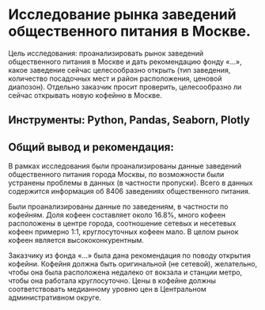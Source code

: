# Исследование рынка заведений общественного питания в Москве.

Цель исследования: проанализировать рынок заведений общественного питания в Москве и дать рекомендацию фонду «...», какое заведение сейчас целесообразно открыть (тип заведения, количество посадочных мест и район расположения, ценовой диапозон). Отдельно заказчик просит проверить, целесообразно ли сейчас открывать новую кофейню в Москве.

## Инструменты: Python, Pandas, Seaborn, Plotly

## Общий вывод и рекомендация:

В рамках исследования были проанализированы данные заведений общественного питания города Москвы, по возможности были устранены проблемы в данных (в частности пропуски). Всего в данных содержится информация об 8406 заведениях общественного питания.

Были проанализированы данные по заведениям, в частности по кофейням. Доля кофеен составляет около 16.8%, много кофеен расположены в центре города, соотношение сетевых и несетевых кофеен примерно 1:1, круглосуточных кофеен мало. В целом рынок кофеен является высококонкурентным.

Заказчику из фонда «...» была дана рекомендация по поводу открытия кофейни. Кофейня должна быть оригинальной (не сетевой), желательно, чтобы она была расположена недалеко от вокзала и станции метро, чтобы она работала круглосуточно. Цены в кофейне должны соответствовать медианному уровню цен в Центральном административном округе.
